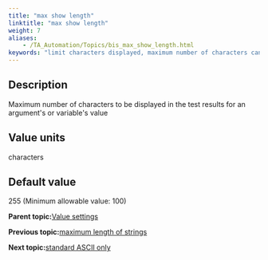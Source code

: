 ```yaml
--- 
title: "max show length"
linktitle: "max show length"
weight: 7
aliases: 
    - /TA_Automation/Topics/bis_max_show_length.html
keywords: "limit characters displayed, maximum number of characters can be shown, maximum displayed length of characters"
---
```


## Description

Maximum number of characters to be displayed in the test results for an argument's or variable's value

## Value units

characters

## Default value

255 \(Minimum allowable value: 100\)

**Parent topic:**[Value settings](/TA_Automation/Topics/bis_value.html)

**Previous topic:**[maximum length of strings](/TA_Automation/Topics/bis_maximum_length_of_strings.html)

**Next topic:**[standard ASCII only](/TA_Automation/Topics/bis_standard_ASCII_only.html)

